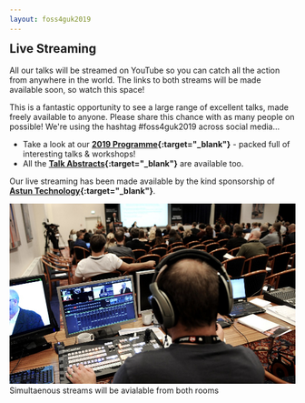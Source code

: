 ```yaml
---
layout: foss4guk2019
---
```

<h2 style="margin-top:0;">Live Streaming</h2>

All our talks will be streamed  on YouTube so you can catch all the action from anywhere in the world. The links to both streams will be made available soon, so watch this space!

This is a fantastic opportunity to see a large range of excellent talks, made freely available to anyone. Please share this chance with as many people on possible! We're using the hashtag #foss4guk2019 across social media...

* Take a look at our **[2019 Programme](FOSS4GUK_2019_Programme.pdf "FOSS4GUK 2019 Programme"){:target="_blank"}** - packed full of interesting talks & workshops!
* All the **[Talk Abstracts](FOSS4GUK_2019_Abstracts.pdf "FOSS4GUK 2019 Talk Abstracts"){:target="_blank"}** are available too.

Our live streaming has been made available by the kind sponsorship of **[Astun Technology](https://astuntechnology.com/ "Astun Technology"){:target="_blank"}**.

![FOSS4GUK 2019 Live Streaming](images/live_streaming.jpg "FOSS4GUK 2019 Live Streaming")
Simultaenous streams will be avialable from both rooms



